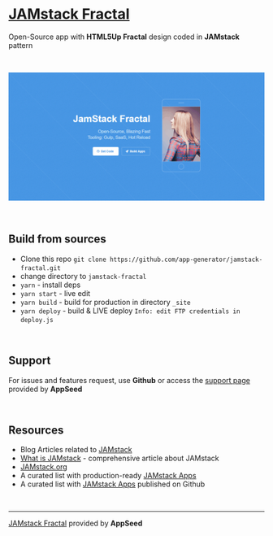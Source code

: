 # [JAMstack Fractal](https://appseed.us/apps/jamstack/html5up-fractal)

Open-Source app with **HTML5Up Fractal** design coded in **JAMstack** pattern

<br />

![JAMstack Fractal - Gif animated intro.](https://github.com/app-generator/static/blob/master/products/jamstack-html5up-fractal-intro.gif?raw=true)

<br />

## Build from sources

 - Clone this repo `git clone https://github.com/app-generator/jamstack-fractal.git`
 - change directory to `jamstack-fractal`
 - `yarn` - install deps
 - `yarn start` - live edit
 - `yarn build` - build for production in directory `_site`
 - `yarn deploy` - build & LIVE deploy `Info: edit FTP credentials in deploy.js `

<br />

## Support

For issues and features request, use **Github** or access the [support page](https://appseed.us/support) provided by **AppSeed** 

<br />

## Resources

 - Blog Articles related to [JAMstack](https://blog.appseed.us/tag/jamstack/)
 - [What is JAMstack](https://blog.appseed.us/what-is-jamstack/) - comprehensive article about JAMstack
 - [JAMstack.org](https://jamstack.org/)
 - A curated list with production-ready [JAMstack Apps](https://appseed.us/apps/jamstack)
 - A curated list with [JAMstack Apps](https://github.com/jamstack-apps/jamstack) published on Github

<br />

---
[JAMstack Fractal](https://appseed.us/apps/jamstack/html5up-fractal) provided by **AppSeed**
